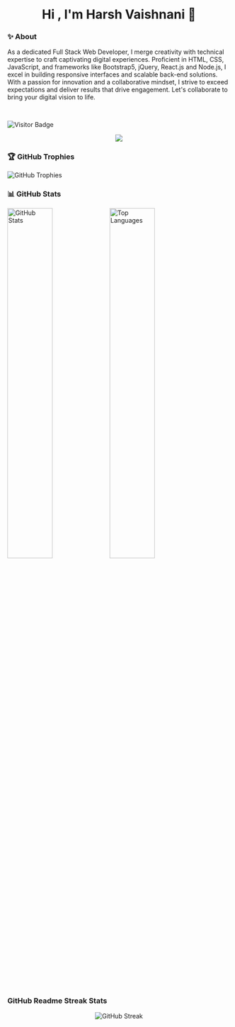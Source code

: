 <h1 align="center"> Hi , I'm Harsh Vaishnani 👋</h1>

<!--
**Harsh-Vaishnani/Harsh-Vaishnani** is a ✨ _special_ ✨ repository because its `README.md` (this file) appears on your GitHub profile.


Here are some ideas to get you started:

- 🔭 I’m currently working on ...
- 🌱 I’m currently learning ...
- 👯 I’m looking to collaborate on ...
- 🤔 I’m looking for help with ...
- 💬 Ask me about ...
- 📫 How to reach me: ...
- 😄 Pronouns: ...
- ⚡ Fun fact: ...
-->


<h3 > ✨ About </h4>
<p>As a dedicated Full Stack Web Developer, I merge creativity with technical expertise to craft captivating digital experiences. Proficient in HTML, CSS, JavaScript, and frameworks like Bootstrap5, jQuery, React.js and Node.js, I excel in building responsive interfaces and scalable back-end solutions. With a passion for innovation and a collaborative mindset, I strive to exceed expectations and deliver results that drive engagement. Let's collaborate to bring your digital vision to life.</p> <br>

![Visitor Badge](https://komarev.com/ghpvc/?username=Harsh-Vaishnani&color=blue&style=flat-square)


<div align="center">
<img src="https://r4.wallpaperflare.com/wallpaper/435/542/549/javascript-google-node-js-html-microsoft-visual-studio-hd-wallpaper-37820829361743c78ebe5d791ed75946.jpg"></div>

<h3>🏆 GitHub Trophies </h3>

![GitHub Trophies](https://github-profile-trophy.vercel.app/?username=Harsh-Vaishnani&theme=radical)

<h3>📊 GitHub Stats </h3>

<img src="https://github-readme-stats.vercel.app/api?username=Harsh-Vaishnani&show_icons=true&theme=radical" alt="GitHub Stats"  width="45%"/>
    
<img src="https://github-readme-stats.vercel.app/api/top-langs/?username=Harsh-Vaishnani&layout=compact&theme=radical" alt="Top Languages" width="45%"/>


<h3>GitHub Readme Streak Stats</h3>
<p align="center">
  <img src="https://github-readme-streak-stats.herokuapp.com/?user=Harsh-Vaishnani" alt="GitHub Streak" />
</p> 
